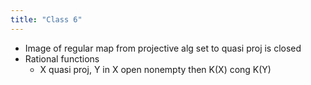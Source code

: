 ```yaml
---
title: "Class 6"
---
```


- Image of regular map from projective alg set to quasi proj is closed
- Rational functions
	- X quasi proj, Y in X open nonempty then K(X) cong K(Y) 
